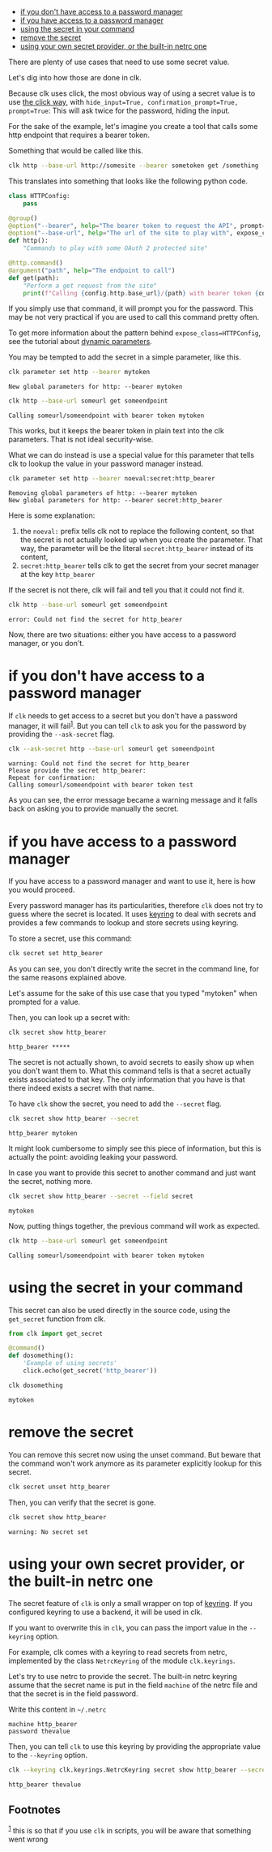 - [if you don't have access to a password manager](#org8c04971)
- [if you have access to a password manager](#orgc4720a4)
- [using the secret in your command](#orgd77c5e2)
- [remove the secret](#orgcfa356f)
- [using your own secret provider, or the built-in netrc one](#orgf22227b)

There are plenty of use cases that need to use some secret value.

Let's dig into how those are done in clk.

Because clk uses click, the most obvious way of using a secret value is to use [the click way](https://click.palletsprojects.com/en/8.1.x/options/#password-prompts), with `hide_input=True, confirmation_prompt=True, prompt=True`: This will ask twice for the password, hiding the input.

For the sake of the example, let's imagine you create a tool that calls some http endpoint that requires a bearer token.

Something that would be called like this.

```bash
clk http --base-url http://somesite --bearer sometoken get /something
```

This translates into something that looks like the following python code.

```python
class HTTPConfig:
    pass

@group()
@option("--bearer", help="The bearer token to request the API", prompt=True, confirmation_prompt=True, hide_input=True, expose_class=HTTPConfig)
@option("--base-url", help="The url of the site to play with", expose_class=HTTPConfig)
def http():
    "Commands to play with some OAuth 2 protected site"

@http.command()
@argument("path", help="The endpoint to call")
def get(path):
    "Perform a get request from the site"
    print(f"Calling {config.http.base_url}/{path} with bearer token {config.http.bearer}")

```

If you simply use that command, it will prompt you for the password. This may be not very practical if you are used to call this command pretty often.

To get more information about the pattern behind `expose_class=HTTPConfig`, see the tutorial about [dynamic parameters](dynamic_parameters_and_exposed_class.md).

You may be tempted to add the secret in a simple parameter, like this.

```bash
clk parameter set http --bearer mytoken
```

    New global parameters for http: --bearer mytoken

```bash
clk http --base-url someurl get someendpoint
```

    Calling someurl/someendpoint with bearer token mytoken

This works, but it keeps the bearer token in plain text into the clk parameters. That is not ideal security-wise.

What we can do instead is use a special value for this parameter that tells clk to lookup the value in your password manager instead.

```bash
clk parameter set http --bearer noeval:secret:http_bearer
```

    Removing global parameters of http: --bearer mytoken
    New global parameters for http: --bearer secret:http_bearer

Here is some explanation:

1.  the `noeval:` prefix tells clk not to replace the following content, so that the secret is not actually looked up when you create the parameter. That way, the parameter will be the literal `secret:http_bearer` instead of its content,
2.  `secret:http_bearer` tells clk to get the secret from your secret manager at the key `http_bearer`

If the secret is not there, clk will fail and tell you that it could not find it.

```bash
clk http --base-url someurl get someendpoint
```

    error: Could not find the secret for http_bearer

Now, there are two situations: either you have access to a password manager, or you don't.


<a id="org8c04971"></a>

# if you don't have access to a password manager

If `clk` needs to get access to a secret but you don't have a password manager, it will fail<sup><a id="fnr.1" class="footref" href="#fn.1" role="doc-backlink">1</a></sup>. But you can tell `clk` to ask you for the password by providing the `--ask-secret` flag.

```bash
clk --ask-secret http --base-url someurl get someendpoint
```

    warning: Could not find the secret for http_bearer
    Please provide the secret http_bearer:
    Repeat for confirmation:
    Calling someurl/someendpoint with bearer token test

As you can see, the error message became a warning message and it falls back on asking you to provide manually the secret.


<a id="orgc4720a4"></a>

# if you have access to a password manager

If you have access to a password manager and want to use it, here is how you would proceed.

Every password manager has its particularities, therefore `clk` does not try to guess where the secret is located. It uses [keyring](https://github.com/jaraco/keyring) to deal with secrets and provides a few commands to lookup and store secrets using keyring.

To store a secret, use this command:

```bash
clk secret set http_bearer
```

As you can see, you don't directly write the secret in the command line, for the same reasons explained above.

Let's assume for the sake of this use case that you typed "mytoken" when prompted for a value.

Then, you can look up a secret with:

```bash
clk secret show http_bearer
```

    http_bearer *****

The secret is not actually shown, to avoid secrets to easily show up when you don't want them to. What this command tells is that a secret actually exists associated to that key. The only information that you have is that there indeed exists a secret with that name.

To have `clk` show the secret, you need to add the `--secret` flag.

```bash
clk secret show http_bearer --secret
```

    http_bearer mytoken

It might look cumbersome to simply see this piece of information, but this is actually the point: avoiding leaking your password.

In case you want to provide this secret to another command and just want the secret, nothing more.

```bash
clk secret show http_bearer --secret --field secret
```

    mytoken

Now, putting things together, the previous command will work as expected.

```bash
clk http --base-url someurl get someendpoint
```

    Calling someurl/someendpoint with bearer token mytoken


<a id="orgd77c5e2"></a>

# using the secret in your command

This secret can also be used directly in the source code, using the `get_secret` function from clk.

```python
from clk import get_secret

@command()
def dosomething():
    'Example of using secrets'
    click.echo(get_secret('http_bearer'))
```

```bash
clk dosomething
```

    mytoken


<a id="orgcfa356f"></a>

# remove the secret

You can remove this secret now using the unset command. But beware that the command won't work anymore as its parameter explicitly lookup for this secret.

```bash
clk secret unset http_bearer
```

Then, you can verify that the secret is gone.

```bash
clk secret show http_bearer
```

    warning: No secret set


<a id="orgf22227b"></a>

# using your own secret provider, or the built-in netrc one

The secret feature of `clk` is only a small wrapper on top of [keyring](https://github.com/jaraco/keyring). If you configured keyring to use a backend, it will be used in clk.

If you want to overwrite this in `clk`, you can pass the import value in the `--keyring` option.

For example, clk comes with a keyring to read secrets from netrc, implemented by the class `NetrcKeyring` of the module `clk.keyrings`.

Let's try to use netrc to provide the secret. The built-in netrc keyring assume that the secret name is put in the field `machine` of the netrc file and that the secret is in the field password.

Write this content in `~/.netrc`

```authinfo
machine http_bearer
password thevalue
```

Then, you can tell `clk` to use this keyring by providing the appropriate value to the `--keyring` option.

```bash
clk --keyring clk.keyrings.NetrcKeyring secret show http_bearer --secret
```

    http_bearer thevalue

## Footnotes

<sup><a id="fn.1" class="footnum" href="#fnr.1">1</a></sup> this is so that if you use `clk` in scripts, you will be aware that something went wrong